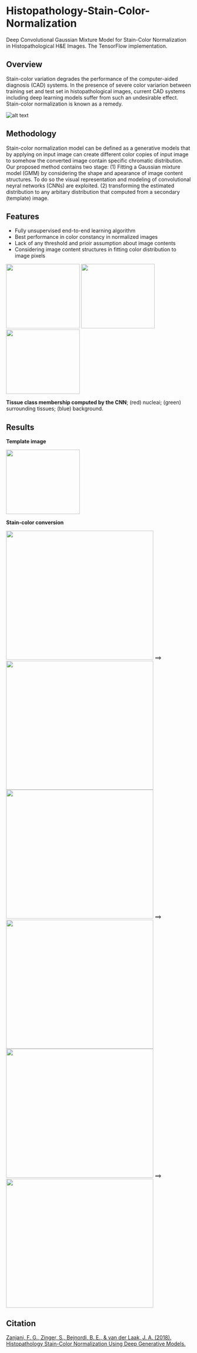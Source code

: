 # Histopathology-Stain-Color-Normalization
Deep Convolutional Gaussian Mixture Model for Stain-Color Normalization in Histopathological H&amp;E Images. The TensorFlow implementation.

## Overview ##

Stain-color variation degrades the performance of the computer-aided diagnosis (CAD) systems. In the presence of severe color variarion between training set and test set in histopathological images, current CAD systems including deep learning models suffer from such an undesirable effect. Stain-color normalization is known as a remedy.

![alt text](https://github.com/FarhadZanjani/Histopathology-Stain-Color-Normalization/blob/master/Color_Normalization.png)

## Methodology ##
Stain-color normalization model can be defined as a generative models that by applying on input image can create different color copies of input image to somehow the converted image contain specific chromatic distribution. Our proposed method contains two stage: (1) Fitting a Gaussian mixture model (GMM) by considering the shape and apearance of image content structures. To do so the visual representation and modeling of convolutional neyral networks (CNNs) are exploited. (2) transforming the estimated distribution to any arbitary distribution that computed from a secondary (template) image.

## Features ##
* Fully unsupervised end-to-end learning algorithm
* Best performance in color constancy in normalized images
* Lack of any threshold and prioir assumption about image contents
* Considering image content structures in fitting color distribution to image pixels

<img  width="200" height="175" src=https://github.com/FarhadZanjani/Histopathology-Stain-Color-Normalization/blob/master/Images/Example_GMM_Image.png> <img  width="200" height="175" src=https://github.com/FarhadZanjani/Histopathology-Stain-Color-Normalization/blob/master/Images/Example_GMM_Classes.png> <img  width="200" height="175" src=https://github.com/FarhadZanjani/Histopathology-Stain-Color-Normalization/blob/master/Images/Example_DCGMM_Classes.png>

**Tissue class membership computed by the CNN**; (red) nucleai; (green) surrounding tissues; (blue) background.

## Results ##

**Template image**

<img  width="200" height="175" src=https://github.com/FarhadZanjani/Histopathology-Stain-Color-Normalization/blob/master/Images/Template.png> 

**Stain-color conversion**

<img  width="400" height="350" src=https://github.com/FarhadZanjani/Histopathology-Stain-Color-Normalization/blob/master/Images/P1C7-L2di1Snap1.png> ==> <img  width="400" height="350" src=https://github.com/FarhadZanjani/Histopathology-Stain-Color-Normalization/blob/master/Images/DCGMM_P1C7-L2di1Snap1.png>
<img  width="400" height="350" src=https://github.com/FarhadZanjani/Histopathology-Stain-Color-Normalization/blob/master/Images/P2C25-L4di1Snap3.png> ==> <img  width="400" height="350" src=https://github.com/FarhadZanjani/Histopathology-Stain-Color-Normalization/blob/master/Images/DCGMM_P2C25-L4di1Snap3.png>
<img  width="400" height="350" src=https://github.com/FarhadZanjani/Histopathology-Stain-Color-Normalization/blob/master/Images/P3C4-L3ma1Snap3.png> ==> <img  width="400" height="350" src=https://github.com/FarhadZanjani/Histopathology-Stain-Color-Normalization/blob/master/Images/DCGMM_P3C4-L3ma1Snap3.png>

## Citation ##
<a href="https://openreview.net/pdf?id=SkjdxkhoG">Zanjani, F. G., Zinger, S., Bejnordi, B. E., & van der Laak, J. A. (2018). Histopathology Stain-Color Normalization Using Deep Generative Models.</a>


